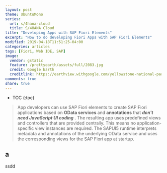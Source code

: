 ```yaml
---
layout: post
theme: UbuntuMono
series: 
  url: s/4hana-cloud
  title: S/4HANA Cloud
title: "Developing Apps with SAP Fiori Elements"
excerpt: "How to do developing Fiori Apps with SAP Fiori Elements"
modified: 2019-04-18T11:51:25-04:00
categories: articles
tags: [Fiori, Web IDE, SAP]
image:
  vendor: gstatic
  feature: /prettyearth/assets/full/2083.jpg
  credit: Google Earth
  creditlink: https://earthview.withgoogle.com/yellowstone-national-park-united-states-2083
comments: true
share: true
---
```


* TOC
{:toc}

> App developers can use SAP Fiori elements to create SAP Fiori applications based on **OData services** and **annotations** that _**don't need JavaScript UI coding**_ . The resulting app uses predefined views and controllers that are provided centrally. This means no application-specific view instances are required. The SAPUI5 runtime interprets metadata and annotations of the underlying OData service and uses the corresponding views for the SAP Fiori app at startup.

## a

ssdd